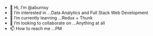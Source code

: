 - 👋 Hi, I’m @aburnsy
- 👀 I’m interested in ...Data Analytics and Full Stack Web Development
- 🌱 I’m currently learning ...Redux + Thunk
- 💞️ I’m looking to collaborate on ...Anything at all
- 📫 How to reach me ...PM 

<!---
aburnsy/aburnsy is a ✨ special ✨ repository because its `README.md` (this file) appears on your GitHub profile.
You can click the Preview link to take a look at your changes.
--->
